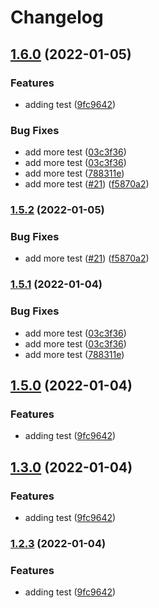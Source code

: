 # Changelog

## [1.6.0](https://github.com/rotsmi/gh-actions/compare/v1.5.2...v1.6.0) (2022-01-05)


### Features

* adding test ([9fc9642](https://github.com/rotsmi/gh-actions/commit/9fc964218082d27e49e06afc130198f4ea5360a3))


### Bug Fixes

* add more test ([03c3f36](https://github.com/rotsmi/gh-actions/commit/03c3f36dbf636571621b1d7b59139d8ac3390887))
* add more test ([03c3f36](https://github.com/rotsmi/gh-actions/commit/03c3f36dbf636571621b1d7b59139d8ac3390887))
* add more test ([788311e](https://github.com/rotsmi/gh-actions/commit/788311e09bfd4c7703938efc264b265a490b5bad))
* add more test ([#21](https://github.com/rotsmi/gh-actions/issues/21)) ([f5870a2](https://github.com/rotsmi/gh-actions/commit/f5870a2e7f9e5edd7ef8bf28ab708133b53b80db))

### [1.5.2](https://github.com/rotsmi/gh-actions/compare/v1.5.1...v1.5.2) (2022-01-05)


### Bug Fixes

* add more test ([#21](https://github.com/rotsmi/gh-actions/issues/21)) ([f5870a2](https://github.com/rotsmi/gh-actions/commit/f5870a2e7f9e5edd7ef8bf28ab708133b53b80db))

### [1.5.1](https://github.com/rotsmi/gh-actions/compare/v1.5.0...v1.5.1) (2022-01-04)


### Bug Fixes

* add more test ([03c3f36](https://github.com/rotsmi/gh-actions/commit/03c3f36dbf636571621b1d7b59139d8ac3390887))
* add more test ([03c3f36](https://github.com/rotsmi/gh-actions/commit/03c3f36dbf636571621b1d7b59139d8ac3390887))
* add more test ([788311e](https://github.com/rotsmi/gh-actions/commit/788311e09bfd4c7703938efc264b265a490b5bad))

## [1.5.0](https://github.com/rotsmi/gh-actions/compare/v1.4.0...v1.5.0) (2022-01-04)


### Features

* adding test ([9fc9642](https://github.com/rotsmi/gh-actions/commit/9fc964218082d27e49e06afc130198f4ea5360a3))

## [1.3.0](https://github.com/rotsmi/gh-actions/compare/v1.2.3...v1.3.0) (2022-01-04)


### Features

* adding test ([9fc9642](https://github.com/rotsmi/gh-actions/commit/9fc964218082d27e49e06afc130198f4ea5360a3))

### [1.2.3](https://github.com/rotsmi/gh-actions/compare/v1.1.1...v1.2.3) (2022-01-04)


### Features

* adding test ([9fc9642](https://github.com/rotsmi/gh-actions/commit/9fc964218082d27e49e06afc130198f4ea5360a3))
